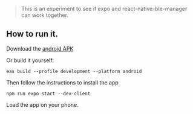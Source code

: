 > This is an experiment to see if expo and react-native-ble-manager can work together. 

## How to run it.

Download the [android APK](https://expo.dev/accounts/craigmulligan/projects/hypecycle/builds/0d4e5f51-21ba-492f-a131-c5d323e49ab1)

Or build it yourself:

```
eas build --profile development --platform android
```

Then follow the instructions to install the app

```
npm run expo start --dev-client
```

Load the app on your phone.

